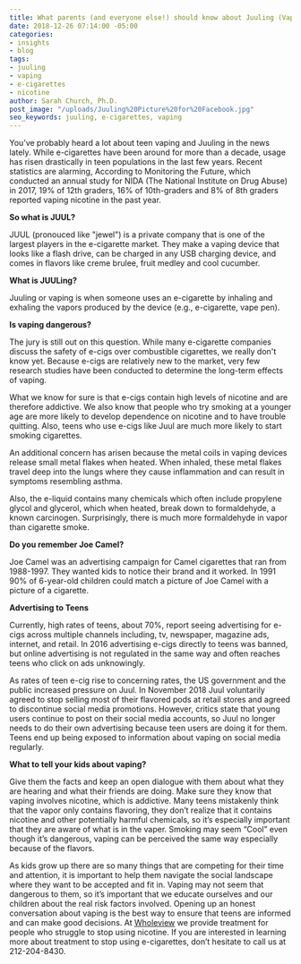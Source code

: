 ```yaml
---
title: What parents (and everyone else!) should know about Juuling (Vaping)
date: 2018-12-26 07:14:00 -05:00
categories:
- insights
- blog
tags:
- juuling
- vaping
- e-cigarettes
- nicotine
author: Sarah Church, Ph.D.
post_image: "/uploads/Juuling%20Picture%20for%20Facebook.jpg"
seo_keywords: juuling, e-cigarettes, vaping
---
```


You’ve probably heard a lot about teen vaping and Juuling in the news lately.   While e-cigarettes have been around for more than a decade, usage has risen drastically in teen populations in the last few years. Recent statistics are alarming, According to Monitoring the Future, which conducted an annual study for NIDA (The National Institute on Drug Abuse) in 2017, 19% of 12th graders, 16% of 10th-graders and 8% of 8th graders reported vaping nicotine in the past year.

**So what is JUUL?**

JUUL (pronouced like "jewel") is a private company that is one of the largest players in the e-cigarette market.  They make a vaping device that looks like a flash drive, can be charged in any USB charging device, and comes in flavors like creme brulee, fruit medley and cool cucumber.

**What is JUULing?**

Juuling or vaping is when someone uses an e-cigarette by inhaling and exhaling the vapors produced by the device (e.g., e-cigarette, vape pen).

**Is vaping dangerous?**

The jury is still out on this question.  While many e-cigarette companies discuss the safety of e-cigs over combustible cigarettes, we really don't know yet.  Because e-cigs are relatively new to the market, very few research studies have been conducted to determine the long-term effects of vaping.

What we know for sure is that e-cigs contain high levels of nicotine and are therefore addictive.  We also know that people who try smoking at a younger age are more likely to develop dependence on nicotine and to have trouble quitting.  Also, teens who use e-cigs like Juul are much more likely to start smoking cigarettes.

An additional concern has arisen because the metal coils in vaping devices release small metal flakes when heated. When inhaled, these metal flakes travel deep into the lungs where they cause inflammation and can result in symptoms resembling asthma.

Also, the e-liquid contains many chemicals which often include propylene glycol and glycerol, which when heated, break down to formaldehyde, a known carcinogen. Surprisingly, there is much more formaldehyde in vapor than cigarette smoke.

**Do you remember Joe Camel?**

Joe Camel was an advertising campaign for Camel cigarettes that ran from 1988-1997.  They wanted kids to notice their brand and it worked.  In 1991 90% of 6-year-old children could match a picture of Joe Camel with a picture of a cigarette.

**Advertising to Teens**

Currently, high rates of teens, about 70%, report seeing advertising for e-cigs across multiple channels including, tv, newspaper, magazine ads, internet, and retail.  In 2016 advertising e-cigs directly to teens was banned, but online advertising is not regulated in the same way and often reaches teens who click on ads unknowingly.

As rates of teen e-cig rise to concerning rates, the US government and the public increased pressure on Juul.  In November 2018 Juul voluntarily agreed to stop selling most of their flavored pods at retail stores and agreed to discontinue social media promotions. However, critics state that young users continue to post on their social media accounts, so Juul no longer needs to do their own advertising because teen users are doing it for them.  Teens end up being exposed to information about vaping on social media regularly.

**What to tell your kids about vaping?**

Give them the facts and keep an open dialogue with them about what they are hearing and what their friends are doing.  Make sure they know that vaping involves nicotine, which is addictive. Many teens mistakenly think that the vapor only contains flavoring, they don’t realize that it contains nicotine and other potentially harmful chemicals, so it’s especially important that they are aware of what is in the vaper. Smoking may seem “Cool” even though it’s dangerous, vaping can be perceived the same way especially because of the flavors.

As kids grow up there are so many things that are competing for their time and attention, it is important to help them navigate the social landscape where they want to be accepted and fit in. Vaping may not seem that dangerous to them, so it’s important that we educate ourselves and our children about the real risk factors involved.  Opening up an honest conversation about vaping is the best way to ensure that teens are informed and can make good decisions. At [Wholeview](https://wholeview.co/) we provide treatment for people who struggle to stop using nicotine.  If you are interested in learning more about treatment to stop using e-cigarettes, don’t hesitate to call us at 212-204-8430.